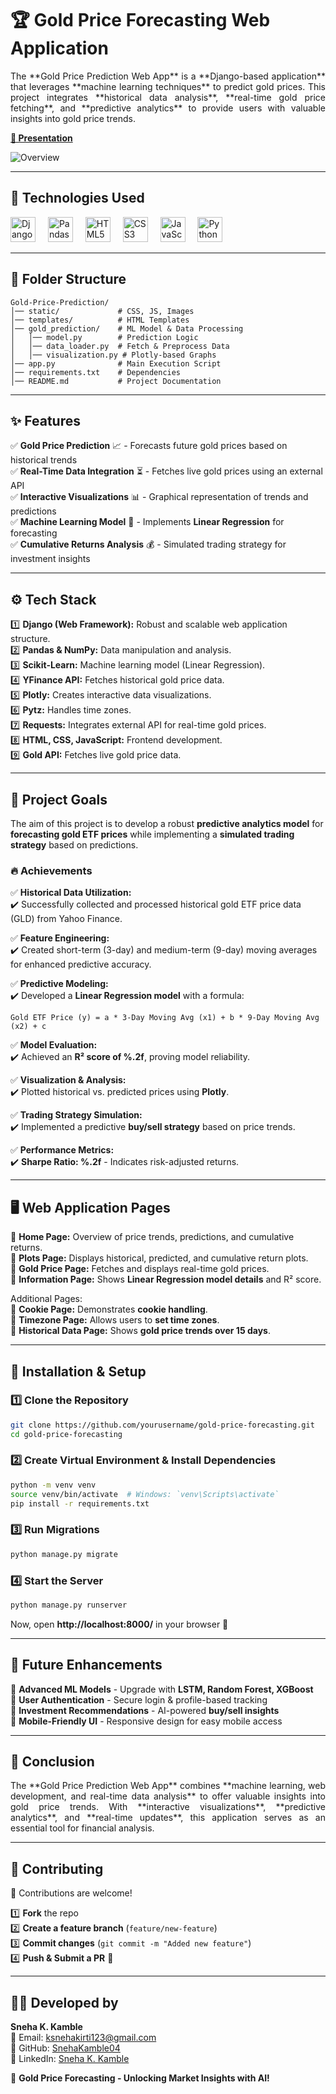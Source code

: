 # 🏆 Gold Price Forecasting Web Application  

<div align="justify">  
The **Gold Price Prediction Web App** is a **Django-based application** that leverages **machine learning techniques** to predict gold prices. This project integrates **historical data analysis**, **real-time gold price fetching**, and **predictive analytics** to provide users with valuable insights into gold price trends.  
</div>  

[**🎥 Presentation**](https://www.canva.com/design/DAF4tbnq1iY/nN6byRnGjQQlbrBdkqAH0A/edit?utm_content=DAF4tbnq1iY&utm_campaign=designshare&utm_medium=link2&utm_source=sharebutton)  

![Overview](https://github.com/shivatejapecheti/Gold-Price-forecasting-web-application/assets/126412107/62567332-eaba-4c7d-afc1-1f31bcc10773)  

---

## 🚀 Technologies Used  

<div align="left">
  <img src="https://cdn.jsdelivr.net/gh/devicons/devicon/icons/django/django-plain.svg" height="40" alt="Django"  />
  <img width="12" />
  <img src="https://cdn.jsdelivr.net/gh/devicons/devicon/icons/pandas/pandas-original.svg" height="40" alt="Pandas"  />
  <img width="12" />
  <img src="https://cdn.jsdelivr.net/gh/devicons/devicon/icons/html5/html5-original.svg" height="40" alt="HTML5"  />
  <img width="12" />
  <img src="https://cdn.jsdelivr.net/gh/devicons/devicon/icons/css3/css3-original.svg" height="40" alt="CSS3"  />
  <img width="12" />
  <img src="https://cdn.jsdelivr.net/gh/devicons/devicon/icons/javascript/javascript-original.svg" height="40" alt="JavaScript"  />
  <img width="12" />
  <img src="https://cdn.jsdelivr.net/gh/devicons/devicon/icons/python/python-original.svg" height="40" alt="Python"  />
</div>  

---

## 📂 Folder Structure  

```
Gold-Price-Prediction/
│── static/             # CSS, JS, Images  
│── templates/          # HTML Templates  
│── gold_prediction/    # ML Model & Data Processing  
│   │── model.py        # Prediction Logic  
│   │── data_loader.py  # Fetch & Preprocess Data  
│   │── visualization.py # Plotly-based Graphs  
│── app.py              # Main Execution Script  
│── requirements.txt    # Dependencies  
│── README.md           # Project Documentation  
```

---

## ✨ Features  

✅ **Gold Price Prediction** 📈 - Forecasts future gold prices based on historical trends  
✅ **Real-Time Data Integration** ⏳ - Fetches live gold prices using an external API  
✅ **Interactive Visualizations** 📊 - Graphical representation of trends and predictions  
✅ **Machine Learning Model** 🤖 - Implements **Linear Regression** for forecasting  
✅ **Cumulative Returns Analysis** 💰 - Simulated trading strategy for investment insights  

---

## ⚙️ Tech Stack  

1️⃣ **Django (Web Framework):** Robust and scalable web application structure.  
2️⃣ **Pandas & NumPy:** Data manipulation and analysis.  
3️⃣ **Scikit-Learn:** Machine learning model (Linear Regression).  
4️⃣ **YFinance API:** Fetches historical gold price data.  
5️⃣ **Plotly:** Creates interactive data visualizations.  
6️⃣ **Pytz:** Handles time zones.  
7️⃣ **Requests:** Integrates external API for real-time gold prices.  
8️⃣ **HTML, CSS, JavaScript:** Frontend development.  
9️⃣ **Gold API:** Fetches live gold price data.  

---

## 🎯 Project Goals  

The aim of this project is to develop a robust **predictive analytics model** for **forecasting gold ETF prices** while implementing a **simulated trading strategy** based on predictions.  

### 🔥 Achievements  

✅ **Historical Data Utilization:**  
✔️ Successfully collected and processed historical gold ETF price data (GLD) from Yahoo Finance.  

✅ **Feature Engineering:**  
✔️ Created short-term (3-day) and medium-term (9-day) moving averages for enhanced predictive accuracy.  

✅ **Predictive Modeling:**  
✔️ Developed a **Linear Regression model** with a formula:  
   ```
   Gold ETF Price (y) = a * 3-Day Moving Avg (x1) + b * 9-Day Moving Avg (x2) + c
   ```  

✅ **Model Evaluation:**  
✔️ Achieved an **R² score of %.2f**, proving model reliability.  

✅ **Visualization & Analysis:**  
✔️ Plotted historical vs. predicted prices using **Plotly**.  

✅ **Trading Strategy Simulation:**  
✔️ Implemented a predictive **buy/sell strategy** based on price trends.  

✅ **Performance Metrics:**  
✔️ **Sharpe Ratio: %.2f** - Indicates risk-adjusted returns.  

---

## 🖥️ Web Application Pages  

📌 **Home Page:** Overview of price trends, predictions, and cumulative returns.  
📌 **Plots Page:** Displays historical, predicted, and cumulative return plots.  
📌 **Gold Price Page:** Fetches and displays real-time gold prices.  
📌 **Information Page:** Shows **Linear Regression model details** and R² score.  

Additional Pages:  
📌 **Cookie Page:** Demonstrates **cookie handling**.  
📌 **Timezone Page:** Allows users to **set time zones**.  
📌 **Historical Data Page:** Shows **gold price trends over 15 days**.  

---

## 🔧 Installation & Setup  

### 1️⃣ Clone the Repository  
```sh
git clone https://github.com/yourusername/gold-price-forecasting.git  
cd gold-price-forecasting  
```

### 2️⃣ Create Virtual Environment & Install Dependencies  
```sh
python -m venv venv  
source venv/bin/activate  # Windows: `venv\Scripts\activate`
pip install -r requirements.txt  
```

### 3️⃣ Run Migrations  
```sh
python manage.py migrate  
```

### 4️⃣ Start the Server  
```sh
python manage.py runserver  
```
Now, open **http://localhost:8000/** in your browser 🚀  

---

## 🔮 Future Enhancements  

🚀 **Advanced ML Models** - Upgrade with **LSTM, Random Forest, XGBoost**  
🚀 **User Authentication** - Secure login & profile-based tracking  
🚀 **Investment Recommendations** - AI-powered **buy/sell insights**  
🚀 **Mobile-Friendly UI** - Responsive design for easy mobile access  

---

## 📜 Conclusion  

<div align="justify">  
The **Gold Price Prediction Web App** combines **machine learning, web development, and real-time data analysis** to offer valuable insights into gold price trends. With **interactive visualizations**, **predictive analytics**, and **real-time updates**, this application serves as an essential tool for financial analysis.  
</div>  

---

## 🤝 Contributing  

🙌 Contributions are welcome!  

1️⃣ **Fork** the repo  
2️⃣ **Create a feature branch** (`feature/new-feature`)  
3️⃣ **Commit changes** (`git commit -m "Added new feature"`)  
4️⃣ **Push & Submit a PR** 🚀  

---

## 👨‍💻 Developed by  

**Sneha K. Kamble**  
📧 Email: ksnehakirti123@gmail.com  
🐙 GitHub: [SnehaKamble04](https://github.com/SnehaKamble04)  
🔗 LinkedIn: [Sneha K. Kamble](https://www.linkedin.com/in/sneha-k-kamble-48b733267/)  

🚀 **Gold Price Forecasting - Unlocking Market Insights with AI!**  
